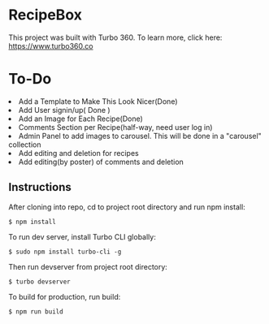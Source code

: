 # RecipeBox

This project was built with Turbo 360. To learn more, click here: https://www.turbo360.co

# To-Do
<li>Add a Template to Make This Look Nicer(Done)</li>
<li>Add User signin/up( Done )</li>
<li>Add an Image for Each Recipe(Done)</li>
<li>Comments Section per Recipe(half-way, need user log in)</li>
<li>Admin Panel to add images to carousel. This will be done in a "carousel" collection</li>
<li>Add editing and deletion for recipes</li>
<li>Add editing(by poster) of comments and deletion</li>

## Instructions
After cloning into repo, cd to project root directory and run npm install:

```
$ npm install
```

To run dev server, install Turbo CLI globally:

```
$ sudo npm install turbo-cli -g
```

Then run devserver from project root directory:

```
$ turbo devserver
```

To build for production, run build:

```
$ npm run build
```

